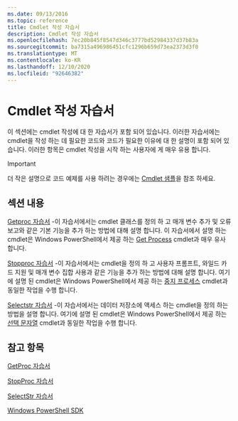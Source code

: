 ```yaml
---
ms.date: 09/13/2016
ms.topic: reference
title: Cmdlet 작성 자습서
description: Cmdlet 작성 자습서
ms.openlocfilehash: 7ec20b845f8547d346c3777bd52984337d37b83a
ms.sourcegitcommit: ba7315a496986451cfc1296b659d73ea2373d3f0
ms.translationtype: MT
ms.contentlocale: ko-KR
ms.lasthandoff: 12/10/2020
ms.locfileid: "92646382"
---
```

# <a name="tutorials-for-writing-cmdlets"></a>Cmdlet 작성 자습서

이 섹션에는 cmdlet 작성에 대 한 자습서가 포함 되어 있습니다. 이러한 자습서에는 cmdlet을 작성 하는 데 필요한 코드와 코드가 필요한 이유에 대 한 설명이 포함 되어 있습니다. 이러한 항목은 cmdlet 작성을 시작 하는 사용자에 게 매우 유용 합니다.

> [!IMPORTANT]
> 더 작은 설명으로 코드 예제를 사용 하려는 경우에는 [Cmdlet 샘플](./cmdlet-samples.md)을 참조 하세요.

## <a name="in-this-section"></a>섹션 내용

[Getproc 자습서](./getproc-tutorial.md) -이 자습서에서는 cmdlet 클래스를 정의 하 고 매개 변수 추가 및 오류 보고와 같은 기본 기능을 추가 하는 방법에 대해 설명 합니다. 이 자습서에서 설명 하는 cmdlet은 Windows PowerShell에서 제공 하는 [Get Process](/powershell/module/Microsoft.PowerShell.Management/Get-Process) cmdlet과 매우 유사 합니다.

[Stopproc 자습서](./stopproc-tutorial.md) -이 자습서에서는 cmdlet을 정의 하 고 사용자 프롬프트, 와일드 카드 지원 및 매개 변수 집합 사용과 같은 기능을 추가 하는 방법에 대해 설명 합니다. 여기에 설명 된 cmdlet은 Windows PowerShell에서 제공 하는 [중지 프로세스](/powershell/module/Microsoft.PowerShell.Management/Stop-Process) cmdlet과 동일한 작업을 수행 합니다.

[Selectstr 자습서](./selectstr-tutorial.md) -이 자습서에서는 데이터 저장소에 액세스 하는 cmdlet을 정의 하는 방법을 설명 합니다. 여기에 설명 된 cmdlet은 Windows PowerShell에서 제공 하는 [선택 문자열](/powershell/module/microsoft.powershell.utility/select-string) cmdlet과 동일한 작업을 수행 합니다.

## <a name="see-also"></a>참고 항목

[GetProc 자습서](./getproc-tutorial.md)

[StopProc 자습서](./stopproc-tutorial.md)

[SelectStr 자습서](./selectstr-tutorial.md)

[Windows PowerShell SDK](../windows-powershell-reference.md)
